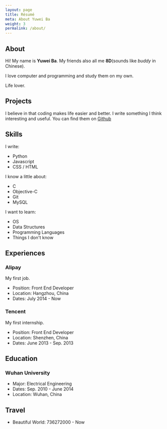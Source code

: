 ```yaml
---
layout: page
title: Résumé
meta: About Yuwei Ba
weight: 3
permalink: /about/
---
```


## About

Hi! My name is **Yuwei Ba**. My friends also all me **8D**(sounds like *buddy* in Chinese).

I love computer and programming and study them on my own.

Life lover.

## Projects

I believe in that coding makes life easier and better. I write something I think interesting and useful. You can find them on [Github](https://github.com/ibigbug)


## Skills
I write:

* Python
* Javascript
* CSS / HTML

I know a little about:

* C
* Objective-C
* Git
* MySQL

I want to learn:

* OS
* Data Structures
* Programming Languages
* Things I don't know

## Experiences

### Alipay

My first job.

* Position: Front End Developer
* Location: Hangzhou, China
* Dates: July 2014 - Now

### Tencent

My first internship.

* Position: Front End Developer
* Location: Shenzhen, China
* Dates: June 2013 - Sep. 2013

## Education

### Wuhan University

* Major: Electrical Engineering
* Dates: Sep. 2010 - June 2014
* Location: Wuhan, China

## Travel

* Beautiful World: 736272000 - Now
